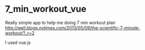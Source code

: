 # 7_min_workout_vue

Really simple app to help me doing 7 min workout plan http://well.blogs.nytimes.com/2013/05/09/the-scientific-7-minute-workout/?_r=2

I used vue.js
